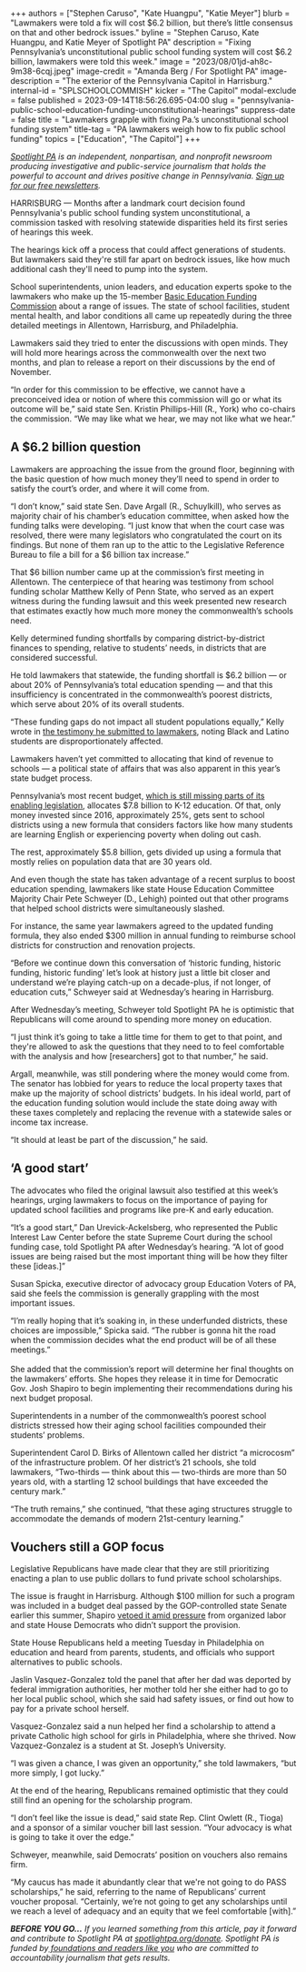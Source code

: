+++
authors = ["Stephen Caruso", "Kate Huangpu", "Katie Meyer"]
blurb = "Lawmakers were told a fix will cost $6.2 billion, but there’s little consensus on that and other bedrock issues."
byline = "Stephen Caruso, Kate Huangpu, and Katie Meyer of Spotlight PA"
description = "Fixing Pennsylvania’s unconstitutional public school funding system will cost $6.2 billion, lawmakers were told this week."
image = "2023/08/01jd-ah8c-9m38-6cqj.jpeg"
image-credit = "Amanda Berg / For Spotlight PA"
image-description = "The exterior of the Pennsylvania Capitol in Harrisburg."
internal-id = "SPLSCHOOLCOMMISH"
kicker = "The Capitol"
modal-exclude = false
published = 2023-09-14T18:56:26.695-04:00
slug = "pennsylvania-public-school-education-funding-unconstitutional-hearings"
suppress-date = false
title = "Lawmakers grapple with fixing Pa.’s unconstitutional school funding system"
title-tag = "PA lawmakers weigh how to fix public school funding"
topics = ["Education", "The Capitol"]
+++

<a href="https://www.spotlightpa.org/"><em>Spotlight PA</em></a><em> is an independent, nonpartisan, and nonprofit newsroom producing investigative and public-service journalism that holds the powerful to account and drives positive change in Pennsylvania. </em><a href="https://www.spotlightpa.org/newsletters"><em>Sign up for our free newsletters</em></a><em>.</em>

HARRISBURG —&nbsp;Months after a landmark court decision found Pennsylvania&#39;s public school funding system unconstitutional, a commission tasked with resolving statewide disparities held its first series of hearings this week.

The hearings kick off a process that could affect generations of students. But lawmakers said they&#39;re still far apart on bedrock issues, like how much additional cash they&#39;ll need to pump into the system.

School superintendents, union leaders, and education experts spoke to the lawmakers who make up the 15-member <a href="https://www.basiceducationfundingcommission.com/">Basic Education Funding Commission</a> about a range of issues. The state of school facilities, student mental health, and labor conditions all came up repeatedly during the three detailed meetings in Allentown, Harrisburg, and Philadelphia.

Lawmakers said they tried to enter the discussions with open minds. They will hold more hearings across the commonwealth over the next two months, and plan to release a report on their discussions by the end of November.

“In order for this commission to be effective, we cannot have a preconceived idea or notion of where this commission will go or what its outcome will be,” said state Sen. Kristin Phillips-Hill (R., York) who co-chairs the commission. “We may like what we hear, we may not like what we hear.”

## A $6.2 billion question

Lawmakers are approaching the issue from the ground floor, beginning with the basic question of how much money they’ll need to spend in order to satisfy the court’s order, and where it will come from.

“I don’t know,” said state Sen. Dave Argall (R., Schuylkill), who serves as majority chair of his chamber’s education committee, when asked how the funding talks were developing. “I just know that when the court case was resolved, there were many legislators who congratulated the court on its findings. But none of them ran up to the attic to the Legislative Reference Bureau to file a bill for a $6 billion tax increase.”

That $6 billion number came up at the commission’s first meeting in Allentown. The centerpiece of that hearing was testimony from school funding scholar Matthew Kelly of Penn State, who served as an expert witness during the funding lawsuit and this week presented new research that estimates exactly how much more money the commonwealth’s schools need.

Kelly determined funding shortfalls by comparing district-by-district finances to spending, relative to students’ needs, in districts that are considered successful.

He told lawmakers that statewide, the funding shortfall is $6.2 billion — or about 20% of Pennsylvania’s total education spending — and that this insufficiency is concentrated in the commonwealth’s poorest districts, which serve about 20% of its overall students.

“These funding gaps do not impact all student populations equally,” Kelly wrote in <a href="https://pubintlaw.org/wp-content/uploads/2023/09/Kelly-BEF-written-testimony-final.pdf">the testimony he submitted to lawmakers</a>, noting Black and Latino students are disproportionately affected.

Lawmakers haven’t yet committed to allocating that kind of revenue to schools — a political state of affairs that was also apparent in this year’s state budget process.

Pennsylvania’s most recent budget, <a href="https://www.spotlightpa.org/news/2023/08/pennsylvania-senate-code-bill-budget-harrisburg-shapiro-schools/">which is still missing parts of its enabling legislation</a>, allocates $7.8 billion to K-12 education. Of that, only money invested since 2016, approximately 25%, gets sent to school districts using a new formula that considers factors like how many students are learning English or experiencing poverty when doling out cash.

The rest, approximately $5.8 billion, gets divided up using a formula that mostly relies on population data that are 30 years old.

And even though the state has taken advantage of a recent surplus to boost education spending, lawmakers like state House Education Committee Majority Chair Pete Schweyer (D., Lehigh) pointed out that other programs that helped school districts were simultaneously slashed.

For instance, the same year lawmakers agreed to the updated funding formula, they also ended $300 million in annual funding to reimburse school districts for construction and renovation projects.

“Before we continue down this conversation of ‘historic funding, historic funding, historic funding’ let’s look at history just a little bit closer and understand we’re playing catch-up on a decade-plus, if not longer, of education cuts,” Schweyer said at Wednesday’s hearing in Harrisburg.

After Wednesday’s meeting, Schweyer told Spotlight PA he is optimistic that Republicans will come around to spending more money on education.

“I just think it’s going to take a little time for them to get to that point, and they&#39;re allowed to ask the questions that they need to to feel comfortable with the analysis and how \[researchers\] got to that number,” he said.

Argall, meanwhile, was still pondering where the money would come from. The senator has lobbied for years to reduce the local property taxes that make up the majority of school districts’ budgets. In his ideal world, part of the education funding solution would include the state doing away with these taxes completely and replacing the revenue with a statewide sales or income tax increase.

“It should at least be part of the discussion,” he said.

## ‘A good start’

The advocates who filed the original lawsuit also testified at this week’s hearings, urging lawmakers to focus on the importance of paying for updated school facilities and programs like pre-K and early education.

“It’s a good start,” Dan Urevick-Ackelsberg, who represented the Public Interest Law Center before the state Supreme Court during the school funding case, told Spotlight PA after Wednesday’s hearing. “A lot of good issues are being raised but the most important thing will be how they filter these \[ideas.\]”

Susan Spicka, executive director of advocacy group Education Voters of PA, said she feels the commission is generally grappling with the most important issues.

“I’m really hoping that it’s soaking in, in these underfunded districts, these choices are impossible,” Spicka said. “The rubber is gonna hit the road when the commission decides what the end product will be of all these meetings.”<br/><br/>She added that the commission’s report will determine her final thoughts on the lawmakers’ efforts. She hopes they release it in time for Democratic Gov. Josh Shapiro to begin implementing their recommendations during his next budget proposal.

Superintendents in a number of the commonwealth’s poorest school districts stressed how their aging school facilities compounded their students’ problems.

Superintendent Carol D. Birks of Allentown called her district “a microcosm” of the infrastructure problem. Of her district’s 21 schools, she told lawmakers, “Two-thirds — think about this — two-thirds are more than 50 years old, with a startling 12 school buildings that have exceeded the century mark.”

“The truth remains,” she continued, “that these aging structures struggle to accommodate the demands of modern 21st-century learning.”

## Vouchers still a GOP focus

Legislative Republicans have made clear that they are still prioritizing enacting a plan to use public dollars to fund private school scholarships.

The issue is fraught in Harrisburg. Although $100 million for such a program was included in a budget deal passed by the GOP-controlled state Senate earlier this summer, Shapiro <a href="https://www.spotlightpa.org/news/2023/08/pennsylvania-budget-legislature-josh-shapiro-kim-ward-education-voucher-funding/">vetoed it amid pressure</a> from organized labor and state House Democrats who didn’t support the provision.

State House Republicans held a meeting Tuesday in Philadelphia on education and heard from parents, students, and officials who support alternatives to public schools.

Jaslin Vasquez-Gonzalez told the panel that after her dad was deported by federal immigration authorities, her mother told her she either had to go to her local public school, which she said had safety issues, or find out how to pay for a private school herself.

Vasquez-Gonzalez said a nun helped her find a scholarship to attend a private Catholic high school for girls in Philadelphia, where she thrived. Now Vazquez-Gonzalez is a student at St. Joseph’s University.

“I was given a chance, I was given an opportunity,” she told lawmakers, “but more simply, I got lucky.”

At the end of the hearing, Republicans remained optimistic that they could still find an opening for the scholarship program.

“I don’t feel like the issue is dead,” said state Rep. Clint Owlett (R., Tioga) and a sponsor of a similar voucher bill last session. “Your advocacy is what is going to take it over the edge.”

Schweyer, meanwhile, said Democrats’ position on vouchers also remains firm.

“My caucus has made it abundantly clear that we&#39;re not going to do PASS scholarships,” he said, referring to the name of Republicans’ current voucher proposal. “Certainly, we’re not going to get any scholarships until we reach a level of adequacy and an equity that we feel comfortable \[with\].”

<strong><em>BEFORE YOU GO…</em></strong><em> If you learned something from this article, pay it forward and contribute to Spotlight PA at </em><a href="https://www.spotlightpa.org/donate"><em>spotlightpa.org/donate</em></a><em>. Spotlight PA is funded by</em><a href="https://www.spotlightpa.org/support"><em> foundations and readers like you</em></a><em> who are committed to accountability journalism that gets results.</em>

